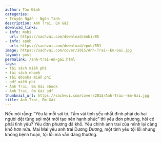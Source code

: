 ```yaml
---
author: Tào Đình
categories:
- Truyện Ngắn - Ngôn Tình
description: Anh Trai, Em Gái
download_links:
- info: mobi
  url: https://sachvui.com/download/mobi/85
- info: epub
  url: https://sachvui.com/download/epub/551
image: https://sachvui.com/cover/2015/Anh-Trai--Em-Gai.jpg
layout: post
permalink: /anh-trai-em-gai.html
tags:
- tải sách miễn phí
- tải sách nhanh
- tải ebooks miễn phí
- pdf miễn phí
- Anh Trai, Em Gái ebook
- Anh Trai, Em Gái pdf
thumbnail_url: https://sachvui.com/cover/2015/Anh-Trai--Em-Gai.jpg
title: Anh Trai, Em Gái
---
```


 <div class="item-desc text-justify"> Nếu nói rằng: “Yêu là mỗi sợi tơ. Tấm vải tình yếu nhất định phải do hai người dệt từng sợi một mới tạo nên hạnh phúc” thì yêu đơn phương, hỏi có phải tình yêu? Yêu đơn phương đã khổ. Yêu chính anh trai của mình lại càng khổ hơn nữa. Mai Mai yêu anh trai Dương Dương, một tình yêu tội lỗi nhưng không bệnh hoạn, tội lỗi mà vẫn đáng thương. </div>